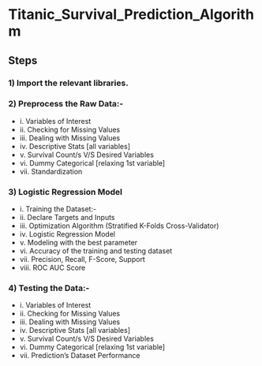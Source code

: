 # Titanic_Survival_Prediction_Algorithm

## Steps

### 1) Import the relevant libraries.

### 2) Preprocess the Raw Data:- 
-    i. Variables of Interest
-    ii. Checking for Missing Values
-    iii. Dealing with Missing Values
-    iv. Descriptive Stats [all variables]
-    v. Survival Count/s V/S Desired Variables
-    vi. Dummy Categorical [relaxing 1st variable]
-    vii. Standardization

### 3) Logistic Regression Model
-    i. Training the Dataset:-
-    ii. Declare Targets and Inputs
-    iii. Optimization Algorithm (Stratified K-Folds Cross-Validator)
-    iv. Logistic Regression Model
-    v. Modeling with the best parameter
-    vi. Accuracy of the training and testing dataset
-    vii. Precision, Recall, F-Score, Support
-    viii. ROC AUC Score

### 4) Testing the Data:-
-    i. Variables of Interest
-    ii. Checking for Missing Values
-    iii. Dealing with Missing Values
-    iv. Descriptive Stats [all variables]
-    v. Survival Count/s V/S Desired Variables
-    vi. Dummy Categorical [relaxing 1st variable]
-    vii. Prediction’s Dataset Performance

